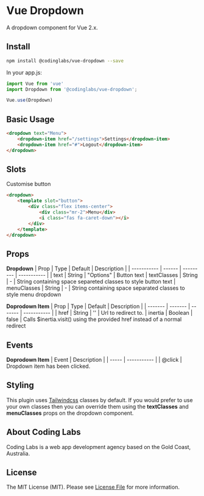 # Vue Dropdown

A dropdown component for Vue 2.x.

## Install

``` bash
npm install @codinglabs/vue-dropdown --save
```

In your app.js:
``` javascript
import Vue from 'vue'
import Dropdown from '@codinglabs/vue-dropdown';

Vue.use(Dropdown)
```
## Basic Usage

``` html
<dropdown text="Menu">
    <dropdown-item href="/settings">Settings</dropdown-item>
    <dropdown-item href="#">Logout</dropdown-item>
</dropdown>
```

## Slots
Customise button
``` html
<dropdown>
    <template slot="button">
        <div class="flex items-center">
            <div class="mr-2">Menu</div>
            <i class="fas fa-caret-down"></i>
        </div>
    </template>
</dropdown>
```

## Props
**Dropdown**
| Prop        | Type   | Default   | Description |
| ----------- | ------ | --------- | ----------- |
| text        | String | "Options" | Button text
| textClasses | String | -         | String containing space separeted classes to style button text
| menuClasses | String | -         | String containing space separated classes to style menu dropdown

**Doprodown Item**
| Prop    | Type    | Default | Description |
| ------- | ------- | ------- | ----------- |
| href    | String  | ''      | Url to redirect to. 
| inertia | Boolean | false   | Calls $inertia.visit() using the provided href instead of a normal redirect

## Events
**Doprodown Item**
| Event | Description |
| ----- | ----------- |
| @click | Dropdown item has been clicked. 

## Styling
This plugin uses [Tailwindcss](https://tailwindcss.com/) classes by default. If you would prefer to use your own classes then you can override them using the **textClasses** and **menuClasses** props on the dropdown component.

## About Coding Labs
Coding Labs is a web app development agency based on the Gold Coast, Australia. 

## License
The MIT License (MIT). Please see [License File](LICENSE) for more information.
